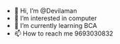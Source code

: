 - 👋 Hi, I’m @Devilaman
- 👀 I’m interested in computer 
- 🌱 I’m currently learning BCA
- 📫 How to reach me 9693030832
